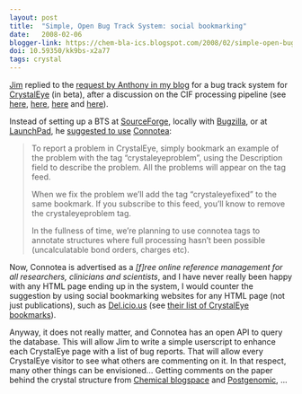 ```yaml
---
layout: post
title:  "Simple, Open Bug Track System: social bookmarking"
date:   2008-02-06
blogger-link: https://chem-bla-ics.blogspot.com/2008/02/simple-open-bug-track-system-social.html
doi: 10.59350/kk9bs-x2a77
tags: crystal
---
```


[Jim](http://wwmm.ch.cam.ac.uk/blogs/downing/) replied to the [request by Anthony in my blog](http://chem-bla-ics.blogspot.com/2008/01/why-chemistry-rich-rss-feeds-matter.html#c9123182507496435262)
for a bug track system for [CrystalEye](http://wwmm.ch.cam.ac.uk/crystaleye/) (in beta), after a discussion on the CIF
processing pipeline (see [here](http://chem-bla-ics.blogspot.com/2008/01/why-chemistry-rich-rss-feeds-matter.html),
[here](http://wwmm.ch.cam.ac.uk/blogs/murrayrust/?p=943), [here](http://www.chemspider.com/blog/why-we-cant-publish-scraped-crystaleye-data-yetand-science-commons-declare-a-protocol-for-implementing-open-access-data.html)
and [here](http://wwmm.ch.cam.ac.uk/blogs/murrayrust/?p=946)).

Instead of setting up a BTS at [SourceForge](http://www.sf.net/), locally with [Bugzilla](http://www.bugzilla.org/), or at
[LaunchPad](http://www.launchpad.net/), he [suggested to use](http://wwmm.ch.cam.ac.uk/blogs/downing/?p=171)
[Connotea](http://www.connotea.org/):

> To report a problem in CrystalEye, simply bookmark an example of the problem with the tag “crystaleyeproblem”, using the
> Description field to describe the problem. All the problems will appear on the tag feed.
>
> When we fix the problem we’ll add the tag “crystaleyefixed” to the same bookmark. If you subscribe to this feed, you’ll
> know to remove the crystaleyeproblem tag.
>
> In the fullness of time, we’re planning to use connotea tags to annotate structures where full processing hasn’t been
> possible (uncalculatable bond orders, charges etc).

Now, Connotea is advertised as a *[f]ree online reference management for all researchers, clinicians and scientists*,
and I have never really been happy with any HTML page ending up in the system, I would counter the suggestion by using social
bookmarking websites for any HTML page (not just publications), such as [Del.icio.us](http://del.icio.us/)
(see [their list of CrystalEye bookmarks](http://del.icio.us/search/?fr=del_icio_us&p=crystaleye&type=all)).

Anyway, it does not really matter, and Connotea has an open API to query the database. This will allow Jim to write a simple
userscript to enhance each CrystalEye page with a list of bug reports. That will allow every CrystalEye visitor to see what
others are commenting on it. In that respect, many other things can be envisioned... Getting comments on the paper behind the
crystal structure from [Chemical blogspace](http://cb.openmolecules.net/) and [Postgenomic](http://www.postgenomic.com/),
...
